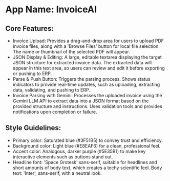 # **App Name**: InvoiceAI

## Core Features:

- Invoice Upload: Provides a drag-and-drop area for users to upload PDF invoice files, along with a 'Browse Files' button for local file selection. The name or thumbnail of the selected PDF will appear.
- JSON Display & Editing: A large, editable textarea displaying the target JSON structure for extracted invoice data. The extracted data will appear in this text area, so users can review and edit it before exporting or pushing to ERP.
- Parse & Push Button: Triggers the parsing process. Shows status indicators to provide real-time updates, such as uploading, extracting data, validating, and pushing to ERP.
- Invoice Parsing with Gemini: Processes the uploaded invoice using the Gemini LLM API to extract data into a JSON format based on the provided structure and instructions. Uses validation tools and provides notifications upon completion or failure.

## Style Guidelines:

- Primary color: Saturated blue (#3F51B5) to convey trust and efficiency.
- Background color: Light blue (#E8EAF6) for a clean, professional feel.
- Accent color: Analogous, darker purple (#5E35B1) to make key interactive elements such as buttons stand out.
- Headline font: 'Space Grotesk' sans-serif, suitable for headlines and short amounts of body text, which creates a techy scientific feel. Body text: 'Inter', sans-serif, with a neutral look.